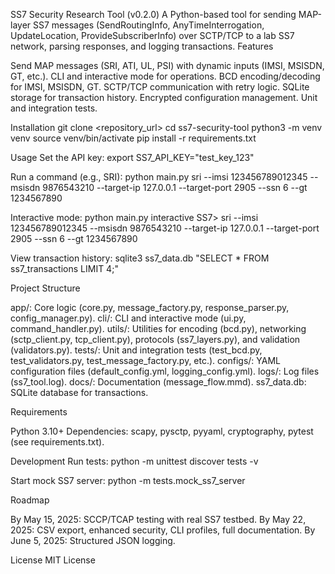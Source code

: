 SS7 Security Research Tool (v0.2.0)
A Python-based tool for sending MAP-layer SS7 messages (SendRoutingInfo, AnyTimeInterrogation, UpdateLocation, ProvideSubscriberInfo) over SCTP/TCP to a lab SS7 network, parsing responses, and logging transactions.
Features

Send MAP messages (SRI, ATI, UL, PSI) with dynamic inputs (IMSI, MSISDN, GT, etc.).
CLI and interactive mode for operations.
BCD encoding/decoding for IMSI, MSISDN, GT.
SCTP/TCP communication with retry logic.
SQLite storage for transaction history.
Encrypted configuration management.
Unit and integration tests.

Installation
git clone <repository_url>
cd ss7-security-tool
python3 -m venv venv
source venv/bin/activate
pip install -r requirements.txt

Usage
Set the API key:
export SS7_API_KEY="test_key_123"

Run a command (e.g., SRI):
python main.py sri --imsi 123456789012345 --msisdn 9876543210 --target-ip 127.0.0.1 --target-port 2905 --ssn 6 --gt 1234567890

Interactive mode:
python main.py interactive
SS7> sri --imsi 123456789012345 --msisdn 9876543210 --target-ip 127.0.0.1 --target-port 2905 --ssn 6 --gt 1234567890

View transaction history:
sqlite3 ss7_data.db "SELECT * FROM ss7_transactions LIMIT 4;"

Project Structure

app/: Core logic (core.py, message_factory.py, response_parser.py, config_manager.py).
cli/: CLI and interactive mode (ui.py, command_handler.py).
utils/: Utilities for encoding (bcd.py), networking (sctp_client.py, tcp_client.py), protocols (ss7_layers.py), and validation (validators.py).
tests/: Unit and integration tests (test_bcd.py, test_validators.py, test_message_factory.py, etc.).
configs/: YAML configuration files (default_config.yml, logging_config.yml).
logs/: Log files (ss7_tool.log).
docs/: Documentation (message_flow.mmd).
ss7_data.db: SQLite database for transactions.

Requirements

Python 3.10+
Dependencies: scapy, pysctp, pyyaml, cryptography, pytest (see requirements.txt).

Development
Run tests:
python -m unittest discover tests -v

Start mock SS7 server:
python -m tests.mock_ss7_server

Roadmap

By May 15, 2025: SCCP/TCAP testing with real SS7 testbed.
By May 22, 2025: CSV export, enhanced security, CLI profiles, full documentation.
By June 5, 2025: Structured JSON logging.

License
MIT License
